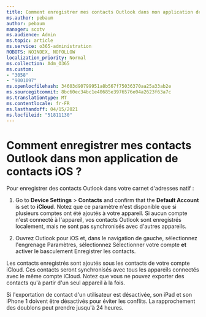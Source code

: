 ```yaml
---
title: Comment enregistrer mes contacts Outlook dans mon application de contacts iOS ?
ms.author: pebaum
author: pebaum
manager: scotv
ms.audience: Admin
ms.topic: article
ms.service: o365-administration
ROBOTS: NOINDEX, NOFOLLOW
localization_priority: Normal
ms.collection: Adm_O365
ms.custom:
- "3058"
- "9001097"
ms.openlocfilehash: 34603d90799951a8b567f75036370aa25a33ab2e
ms.sourcegitcommit: 8bc60ec34bc1e40685e3976576e04a2623f63a7c
ms.translationtype: MT
ms.contentlocale: fr-FR
ms.lasthandoff: 04/15/2021
ms.locfileid: "51811130"
---
```

# <a name="how-do-i-save-my-outlook-contacts-to-my-ios-contacts-app"></a>Comment enregistrer mes contacts Outlook dans mon application de contacts iOS ?

Pour enregistrer des contacts Outlook dans votre carnet d'adresses natif :
 
1. Go to **Device Settings**  >  **Contacts** and confirm that the **Default Account** is set to **iCloud**. Notez que ce paramètre n'est disponible que si plusieurs comptes ont été ajoutés à votre appareil. Si aucun compte n'est connecté à l'appareil, vos contacts Outlook sont enregistrés localement, mais ne sont pas synchronisés avec d'autres appareils.
 
2. Ouvrez Outlook pour iOS et, dans le navigation de gauche, sélectionnez  l'engrenage Paramètres, sélectionnez Sélectionner votre compte **et** activer le basculement Enregistrer les contacts.
 
Les contacts enregistrés sont ajoutés sous les contacts de votre compte iCloud. Ces contacts seront synchronisés avec tous les appareils connectés avec le même compte iCloud. Notez que vous ne pouvez exporter des contacts qu'à partir d'un seul appareil à la fois.
 
Si l'exportation de contact d'un utilisateur est désactivée, son iPad et son iPhone 1 doivent être désactivés pour éviter les conflits. La rapprochement des doublons peut prendre jusqu'à 24 heures.